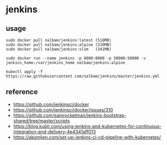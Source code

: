 # jenkins

## usage
```
sudo docker pull nalbam/jenkins:latest (516MB)
sudo docker pull nalbam/jenkins:alpine (316MB)
sudo docker pull nalbam/jenkins:slim   (341MB)

sudo docker run --name jenkins -p 8080:8080 -p 50000:50000 -v jenkins_home:/var/jenkins_home nalbam/jenkins:alpine

kubectl apply -f https://raw.githubusercontent.com/nalbam/jenkins/master/jenkins.yml
```

## reference
 * https://github.com/jenkinsci/docker
 * https://github.com/jenkinsci/docker/issues/310
 * https://github.com/samrocketman/jenkins-bootstrap-shared/tree/master/scripts
 * https://blog.kublr.com/using-jenkins-and-kubernetes-for-continuous-integration-and-delivery-4e4341aff013
 * https://akomljen.com/set-up-jenkins-ci-cd-pipeline-with-kubernetes/
